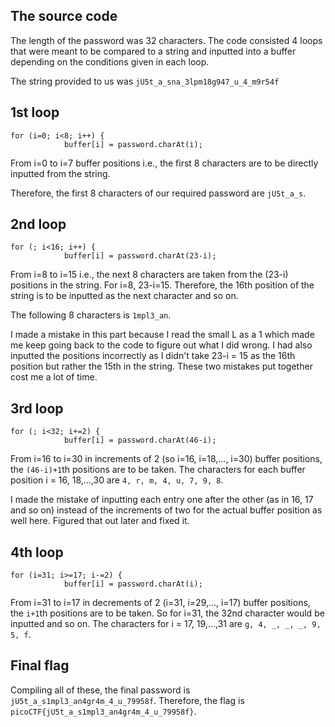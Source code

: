 ## The source code

The length of the password was 32 characters. The code consisted 4 loops that were meant to be compared to a string and inputted into a buffer depending on the conditions given in each loop.

The string provided to us was `jU5t_a_sna_3lpm18g947_u_4_m9r54f`

## 1st loop

```
for (i=0; i<8; i++) {
            buffer[i] = password.charAt(i);
```
From i=0 to i=7 buffer positions i.e., the first 8 characters are to be directly inputted from the string.

Therefore, the first 8 characters of our required password are `jU5t_a_s`.

## 2nd loop

```
for (; i<16; i++) {
            buffer[i] = password.charAt(23-i);
```
From i=8 to i=15 i.e., the next 8 characters are taken from the (23-i) positions in the string. For i=8, 23-i=15. Therefore, the 16th position of the string is to be inputted as the next character and so on.

The following 8 characters is `1mpl3_an`.

I made a mistake in this part because I read the small L as a 1 which made me keep going back to the code to figure out what I did wrong. I had also inputted the positions incorrectly as I didn't take 23-i = 15 as the 16th position but rather the 15th in the string. These two mistakes put together cost me a lot of time. 

## 3rd loop

```
for (; i<32; i+=2) {
            buffer[i] = password.charAt(46-i);
```

From i=16 to i=30 in increments of 2 (so i=16, i=18,..., i=30) buffer positions, the `(46-i)+1`th positions are to be taken. The characters for each buffer position i = 16, 18,...,30 are `4, r, m, 4, u, 7, 9, 8`.

I made the mistake of inputting each entry one after the other (as in 16, 17 and so on) instead of the increments of two for the actual buffer position as well here. Figured that out later and fixed it.

## 4th loop

```
for (i=31; i>=17; i-=2) {
            buffer[i] = password.charAt(i);
```

From i=31 to i=17 in decrements of 2 (i=31, i=29,..., i=17) buffer positions, the `i+1`th positions are to be taken. So for i=31, the 32nd character would be inputted and so on. The characters for i = 17, 19,...,31 are `g, 4, _, _, _, 9, 5, f`.

## Final flag

Compiling all of these, the final password is `jU5t_a_s1mpl3_an4gr4m_4_u_79958f`. Therefore, the flag is `picoCTF{jU5t_a_s1mpl3_an4gr4m_4_u_79958f}`.
